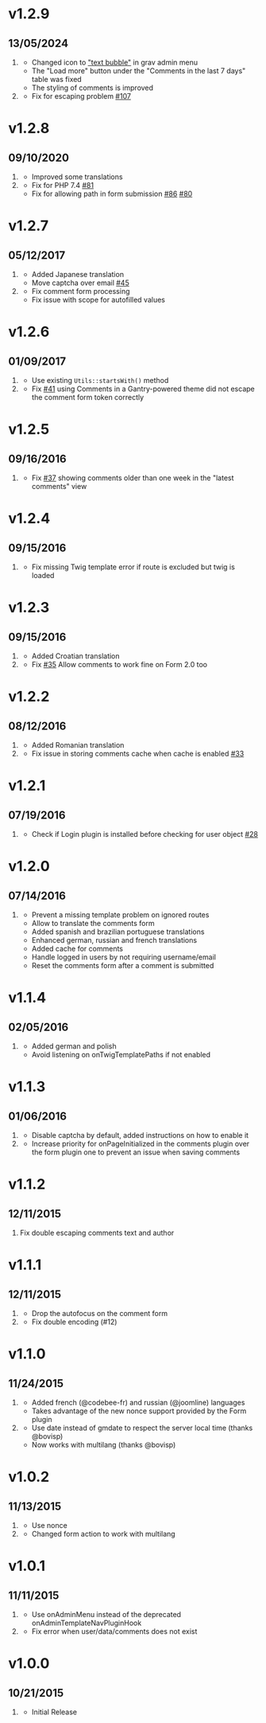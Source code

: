 # v1.2.9
## 13/05/2024

1. [](#improved)
    * Changed icon to ["text bubble"](https://fontawesome.com/icons/comment?f=classic&s=solid) in grav admin menu
    * The "Load more" button under the "Comments in the last 7 days" table was fixed
    * The styling of comments is improved
1. [](#bugfix)
    * Fix for escaping problem [#107](https://github.com/getgrav/grav-plugin-comments/issues/107)

# v1.2.8
## 09/10/2020

1. [](#improved)
    * Improved some translations
1. [](#bugfix)
    * Fix for PHP 7.4 [#81](https://github.com/getgrav/grav-plugin-comments/issues/81)
    * Fix for allowing path in form submission [#86](https://github.com/getgrav/grav-plugin-comments/issues/86) [#80](https://github.com/getgrav/grav-plugin-comments/issues/80)
    
# v1.2.7
## 05/12/2017

1. [](#improved)
    * Added Japanese translation
    * Move captcha over email [#45](https://github.com/getgrav/grav-plugin-comments/issues/45)
1. [](#bugfix)
    * Fix comment form processing
    * Fix issue with scope for autofilled values

# v1.2.6
## 01/09/2017

1. [](#improved)
    * Use existing `Utils::startsWith()` method
1. [](#bugfix)
    * Fix [#41](https://github.com/getgrav/grav-plugin-comments/issues/41) using Comments in a Gantry-powered theme did not escape the comment form token correctly

# v1.2.5
## 09/16/2016

1. [](#bugfix)
    * Fix [#37](https://github.com/getgrav/grav-plugin-comments/issues/37) showing comments older than one week in the "latest comments" view

# v1.2.4
## 09/15/2016

1. [](#bugfix)
    * Fix missing Twig template error if route is excluded but twig is loaded

# v1.2.3
## 09/15/2016

1. [](#improved)
    * Added Croatian translation
1. [](#bugfix)
    * Fix [#35](https://github.com/getgrav/grav-plugin-comments/issues/35) Allow comments to work fine on Form 2.0 too

# v1.2.2
## 08/12/2016

1. [](#improved)
    * Added Romanian translation
1. [](#bugfix)
    * Fix issue in storing comments cache when cache is enabled [#33](https://github.com/getgrav/grav-plugin-comments/issues/33)

# v1.2.1
## 07/19/2016

1. [](#bugfix)
    * Check if Login plugin is installed before checking for user object [#28](https://github.com/getgrav/grav-plugin-comments/issues/28)

# v1.2.0
## 07/14/2016

1. [](#improved)
    * Prevent a missing template problem on ignored routes
    * Allow to translate the comments form
    * Added spanish and brazilian portuguese translations
    * Enhanced german, russian and french translations
    * Added cache for comments
    * Handle logged in users by not requiring username/email
    * Reset the comments form after a comment is submitted

# v1.1.4
## 02/05/2016

1. [](#improved)
    * Added german and polish
    * Avoid listening on onTwigTemplatePaths if not enabled

# v1.1.3
## 01/06/2016

1. [](#improved)
    * Disable captcha by default, added instructions on how to enable it
1. [](#bugfix)
    * Increase priority for onPageInitialized in the comments plugin over the form plugin one to prevent an issue when saving comments

# v1.1.2
## 12/11/2015

1. [](#improved)
    Fix double escaping comments text and author

# v1.1.1
## 12/11/2015

1. [](#improved)
    * Drop the autofocus on the comment form
1. [](#bugfix)
    * Fix double encoding (#12)

# v1.1.0
## 11/24/2015

1. [](#new)
    * Added french (@codebee-fr) and russian (@joomline) languages
    * Takes advantage of the new nonce support provided by the Form plugin
1. [](#improved)
    * Use date instead of gmdate to respect the server local time (thanks @bovisp)
    * Now works with multilang (thanks @bovisp)


# v1.0.2
## 11/13/2015

1. [](#improved)
    * Use nonce
1. [](#improved)
    * Changed form action to work with multilang

# v1.0.1
## 11/11/2015

1. [](#improved)
    * Use onAdminMenu instead of the deprecated onAdminTemplateNavPluginHook
1. [](#bugfix)
    * Fix error when user/data/comments does not exist


# v1.0.0
## 10/21/2015

1. [](#new)
    * Initial Release
